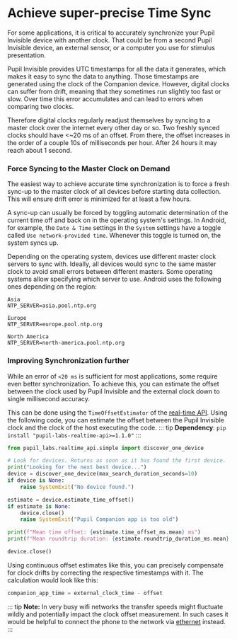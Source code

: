 # Achieve super-precise Time Sync
For some applications, it is critical to accurately synchronize your Pupil Invisible device with another clock. That could be from a second Pupil Invisible device, an external sensor, or a computer you use for stimulus presentation.

Pupil Invisible provides UTC timestamps for all the data it generates, which makes it easy to sync the data to anything. Those timestamps are generated using the clock of the Companion device. However, digital clocks can suffer from drift, meaning that they sometimes run slightly too fast or slow. Over time this error accumulates and can lead to errors when comparing two clocks.

Therefore digital clocks regularly readjust themselves by syncing to a master clock over the internet every other day or so. Two freshly synced clocks should have <~20 ms of an offset. From there, the offset increases in the order of a couple 10s of milliseconds per hour. After 24 hours it may reach about 1 second.


### Force Syncing to the Master Clock on Demand
The easiest way to achieve accurate time synchronization is to force a fresh sync-up to the master clock of all devices before starting data collection. This will ensure drift error is minimized for at least a few hours.

A sync-up can usually be forced by toggling automatic determination of the current time off and back on in the operating system's settings. In Android, for example, the `Date & Time` settings in the `System` settings have a toggle called `Use network-provided time`. Whenever this toggle is turned on, the system syncs up.

Depending on the operating system, devices use different master clock servers to sync with. Ideally, all devices would sync to the same master clock to avoid small errors between different masters. Some operating systems allow specifying which server to use. Android uses the following ones depending on the region:

```
Asia
NTP_SERVER=asia.pool.ntp.org

Europe
NTP_SERVER=europe.pool.ntp.org

North America
NTP_SERVER=north-america.pool.ntp.org
```

### Improving Synchronization further
While an error of `<20 ms` is sufficient for most applications, some require even better synchronization. To achieve this, you can estimate the offset between the clock used by Pupil Invisible and the external clock down to single millisecond accuracy.

This can be done using the `TimeOffsetEstimator` of the [real-time API](/real-time-api/introduction/). Using the following code, you can estimate the offset between the Pupil Invisible clock and the clock of the host executing the code.
::: tip
**Dependency**: `pip install "pupil-labs-realtime-api>=1.1.0"`
:::
```python
from pupil_labs.realtime_api.simple import discover_one_device

# Look for devices. Returns as soon as it has found the first device.
print("Looking for the next best device...")
device = discover_one_device(max_search_duration_seconds=10)
if device is None:
    raise SystemExit("No device found.")

estimate = device.estimate_time_offset()
if estimate is None:
    device.close()
    raise SystemExit("Pupil Companion app is too old")

print(f"Mean time offset: {estimate.time_offset_ms.mean} ms")
print(f"Mean roundtrip duration: {estimate.roundtrip_duration_ms.mean} ms")

device.close()
```

Using continuous offset estimates like this, you can precisely compensate for clock drifts by correcting the respective timestamps with it.
The calculation would look like this:
```python
companion_app_time = external_clock_time - offset
```
::: tip
**Note:** In very busy wifi networks the transfer speeds might fluctuate wildly and potentially impact the clock offset measurement. In such cases it would be helpful to connect the phone to the network via [ethernet](/hardware/using-a-usb-hub/) instead.
:::
